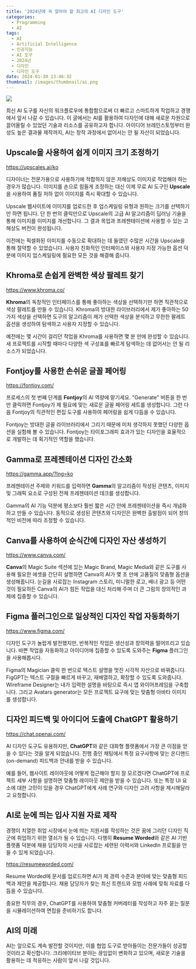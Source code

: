 ```yaml
---
title: '2024년에 꼭 알아야 할 최고의 AI 디자인 도구'
categories:
  - Programming
  - AI
tags:
  - AI
  - Artificial Intelligence
  - 인공지능
  - AI 도구
  - 2024년
  - 디자인
  - 디자인 도구
date: 2024-01-30 13:46:32
thumbnail: /images/thumbnail/ai.png
---
```


![](/images/header/ai-13.png)

최신 AI 도구를 자신의 워크플로우에 통합함으로써 더 빠르고 스마트하게 작업하고 경쟁에서 앞서 나갈 수 있습니다. 이 글에서는 AI를 활용하여 다자인에 대해 새로운 차원으로 끌어올릴 수 있었던 기술과 리소스를 공유하고자 합니다. 아이디어 브레인스토밍부터 완성도 높은 결과물 제작까지, AI는 창작 과정에서 없어서는 안 될 자산이 되었습니다.

## Upscale을 사용하여 쉽게 이미지 크기 조정하기

https://upscales.ai/ko

디자이너는 전문가용으로 사용하기에 적합하지 않은 저해상도 이미지로 작업해야 하는 경우가 많습니다. 이미지를 손으로 힘들게 조정하는 대신 이제 무료 AI 도구인 **Upscale**을 사용하여 품질 저하 없이 이미지를 즉시 확대할 수 있습니다.

Upscale 웹사이트에 이미지를 업로드한 후 업스케일링 유형과 원하는 크기를 선택하기만 하면 됩니다. 단 한 번의 클릭만으로 Upscale의 고급 AI 알고리즘이 딥러닝 기술을 통해 이미지를 이미지를 개선합니다. 그 결과 목업과 프레젠테이션에 사용할 수 있는 고해상도 버전이 완성됩니다.

이전에는 픽셀화된 이미지를 수동으로 확대하는 데 들였던 수많은 시간을 Upscale을 통해 절약할 수 있었습니다. 사용자 친화적인 인터페이스와 사용자 지정 가능한 옵션 덕분에 이미지 업스케일링에 필요한 모든 것을 해결해 줍니다.

## Khroma로 손쉽게 완벽한 색상 팔레트 찾기

https://www.khroma.co/

**Khroma**의 독창적인 인터페이스를 통해 좋아하는 색상을 선택하기만 하면 직관적으로 색상 팔레트를 만들 수 있습니다. Khroma의 방대한 라이브러리에서 제가 좋아하는 50가지 색상을 선택하면 도구의 알고리즘이 제가 선택한 색상을 분석하고 무한한 팔레트 옵션을 생성하여 탐색하고 사용자 지정할 수 있습니다.

예전에는 몇 시간이 걸리던 작업을 Khroma를 사용하면 몇 분 만에 완성할 수 있습니다. 새 프로젝트를 시작할 때마다 다양한 색 구성표를 빠르게 탐색하는 데 없어서는 안 될 리소스가 되었습니다.

## Fontjoy를 사용한 손쉬운 글꼴 페어링

https://fontjoy.com/

프로세스의 첫 번째 단계를 **Fontjoy**의 AI 역량에 맡기세요. "Generate" 버튼을 한 번만 클릭하면 Fontjoy가 제 필요에 맞는 새로운 글꼴 페어링 세트를 생성합니다. 그런 다음 Fontjoy의 직관적인 편집 도구를 사용하여 페어링을 쉽게 다듬을 수 있습니다.

Fontjoy는 방대한 글꼴 라이브러리에서 그리기 때문에 미처 생각하지 못했던 다양한 옵션을 실험해 볼 수 있습니다. Fontjoy는 타이포그래피 효과가 있는 디자인을 효율적으로 개발하는 데 획기적인 역할을 했습니다.

## Gamma로 프레젠테이션 디자인 간소화

https://gamma.app/?lng=ko

프레젠테이션 주제와 키워드를 입력하면 **Gamma**의 알고리즘이 작성된 콘텐츠, 이미지 및 그래픽 요소로 구성된 전체 프레젠테이션 데크를 생성합니다.

Gamma의 AI 기능 덕분에 평소보다 훨씬 짧은 시간 안에 프레젠테이션을 즉시 개념화하고 만들 수 있습니다. 동적으로 생성된 콘텐츠와 디자인은 완벽한 출발점이 되어 창의적인 비전에 따라 조정할 수 있습니다.

## Canva를 사용하여 순식간에 디자인 자산 생성하기

https://www.canva.com/

**Canva**의 Magic Suite 섹션에 있는 Magic Brand, Magic Media와 같은 도구를 사용해 필요한 에셋을 간단히 설명하면 Canva의 AI가 몇 초 만에 고품질의 맞춤형 옵션을 생성해줍니다. 눈길을 사로잡는 Instagram 스토리, 미니멀한 로고, 배너 광고 등 어떤 것이 필요하든 Canva의 AI가 힘든 작업을 대신 처리해 주며 더 큰 그림의 창의적인 과제에 집중할 수 있습니다.

## Figma 플러그인으로 일상적인 디자인 작업 자동화하기

https://www.figma.com/

디자인 도구가 놀랍게 발전했지만, 반복적인 작업은 생산성과 창의력을 떨어뜨리고 있습니다. 바쁜 작업을 자동화하고 아이디어에 집중할 수 있도록 도와주는 **Figma** 플러그인을 사용해봅시다.

Figma의 Magician 클릭 한 번으로 텍스트 설명을 멋진 시각적 자산으로 바꿔줍니다. FigGPT는 텍스트 구절을 빠르게 바꾸고, 재배열하고, 확장할 수 있도록 도와줍니다. Wireframe Designer는 내가 입력한 설명을 바탕으로 즉시 앱 와이어프레임을 구축합니다. 그리고 Avatars generator는 모든 프로젝트 요구에 맞는 맞춤형 아바타 이미지를 생성합니다.

## 디자인 피드백 및 아이디어 도출에 ChatGPT 활용하기

https://chat.openai.com/

AI 디자인 도구도 유용하지만, **ChatGPT**와 같은 대화형 플랫폼에서 가장 큰 이점을 얻을 수 있다는 것을 알게 되었습니다. 진행 중인 채팅에서 특정 요구사항에 맞는 온디맨드(on-demand) 피드백과 안내를 받을 수 있습니다.

예를 들어, 웹사이트 레이아웃에 어떻게 접근해야 할지 잘 모르겠다면 ChatGPT에 프로젝트 세부 사항을 설명하면 맞춤형 레이아웃 제안을 받을 수 있습니다. 또는 특정 UI 요소에 대한 고민이 있을 경우 ChatGPT에게 사례 연구와 디자인 고려 사항을 제시해달라고 요청합니다.

## AI로 눈에 띄는 입사 지원 자료 제작

경쟁이 치열한 취업 시장에서 눈에 띄는 지원서를 작성하는 것은 꿈에 그리던 디자인 직군에 취업하기 위한 열쇠가 될 수 있습니다. 다행히 **Resume Worded**와 같은 AI 기반 플랫폼 덕분에 채용 담당자의 시선을 사로잡는 세련된 이력서와 LinkedIn 프로필을 만들 수 있게 되었습니다.

https://resumeworded.com/

Resume Worded에 문서를 업로드하면 AI가 제 경력 수준과 분야에 맞는 맞춤형 피드백과 제안을 제공합니다. 채용 담당자가 찾는 최신 트렌드와 모범 사례에 맞춰 자료를 다듬을 수 있습니다.

중요한 직무의 경우, ChatGPT를 사용하여 맞춤형 커버레터를 작성하고 자주 묻는 질문을 시뮬레이션하여 면접을 준비하기도 합니다.

## AI의 미래

AI는 앞으로도 계속 발전할 것이지만, 이를 협업 도구로 받아들이는 전문가들이 성공할 것이라고 확신합니다. 크리에이티브 분야는 끊임없이 변화하고 있으며, 새로운 기술을 활용하는 데 적응하는 사람이 앞서 나갈 것입니다.
